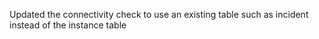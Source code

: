 Updated the connectivity check to use an existing table such as incident instead of the instance table